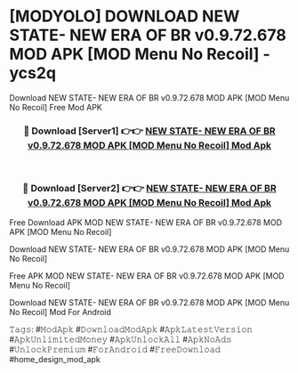 # [MODYOLO] DOWNLOAD NEW STATE- NEW ERA OF BR v0.9.72.678 MOD APK [MOD Menu No Recoil] - ycs2q
Download NEW STATE- NEW ERA OF BR v0.9.72.678 MOD APK [MOD Menu No Recoil] Free Mod APK

<div align="center">
<h3>🔴 Download [Server1] 👉👉 <a href="https://apk-comot.site?title=NEW_STATE-_NEW_ERA_OF_BR_v0.9.72.678_MOD_APK_[MOD_Menu_No_Recoil]">NEW STATE- NEW ERA OF BR v0.9.72.678 MOD APK [MOD Menu No Recoil] Mod Apk</a></h3><br>

<h3>🔴 Download [Server2] 👉👉 <a href="https://apk-comot.site?title=NEW_STATE-_NEW_ERA_OF_BR_v0.9.72.678_MOD_APK_[MOD_Menu_No_Recoil]">NEW STATE- NEW ERA OF BR v0.9.72.678 MOD APK [MOD Menu No Recoil] Mod Apk</a></h3>
</div>


Free Download APK MOD NEW STATE- NEW ERA OF BR v0.9.72.678 MOD APK [MOD Menu No Recoil]

Download NEW STATE- NEW ERA OF BR v0.9.72.678 MOD APK [MOD Menu No Recoil] 

Free APK MOD NEW STATE- NEW ERA OF BR v0.9.72.678 MOD APK [MOD Menu No Recoil] 

Download NEW STATE- NEW ERA OF BR v0.9.72.678 MOD APK [MOD Menu No Recoil] Mod For Android

𝚃𝚊𝚐𝚜: #𝙼𝚘𝚍𝙰𝚙𝚔 #𝙳𝚘𝚠𝚗𝚕𝚘𝚊𝚍𝙼𝚘𝚍𝙰𝚙𝚔 #𝙰𝚙𝚔𝙻𝚊𝚝𝚎𝚜𝚝𝚅𝚎𝚛𝚜𝚒𝚘𝚗 #𝙰𝚙𝚔𝚄𝚗𝚕𝚒𝚖𝚒𝚝𝚎𝚍𝙼𝚘𝚗𝚎𝚢 #𝙰𝚙𝚔𝚄𝚗𝚕𝚘𝚌𝚔𝙰𝚕𝚕 #𝙰𝚙𝚔𝙽𝚘𝙰𝚍𝚜 #𝚄𝚗𝚕𝚘𝚌𝚔𝙿𝚛𝚎𝚖𝚒𝚞𝚖 #𝙵𝚘𝚛𝙰𝚗𝚍𝚛𝚘𝚒𝚍 #𝙵𝚛𝚎𝚎𝙳𝚘𝚠𝚗𝚕𝚘𝚊𝚍 #home_design_mod_apk